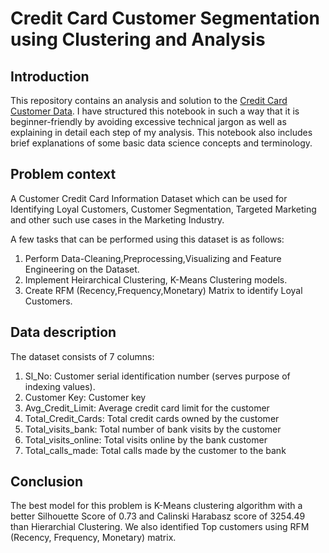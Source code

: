 # Credit Card Customer Segmentation using Clustering and Analysis 

## Introduction
This repository contains an analysis and solution to the [Credit Card Customer Data](https://www.kaggle.com/datasets/aryashah2k/credit-card-customer-data). 
I have structured this notebook in such a way that it is beginner-friendly by avoiding excessive technical jargon as well as explaining in detail each step of my analysis. 
This notebook also includes brief explanations of some basic data science concepts and terminology.

## Problem context
A Customer Credit Card Information Dataset which can be used for Identifying Loyal Customers, Customer Segmentation, 
Targeted Marketing and other such use cases in the Marketing Industry.

A few tasks that can be performed using this dataset is as follows:

1. Perform Data-Cleaning,Preprocessing,Visualizing and Feature Engineering on the Dataset.
2. Implement Heirarchical Clustering, K-Means Clustering models.
3. Create RFM (Recency,Frequency,Monetary) Matrix to identify Loyal Customers.

## Data description
The dataset consists of 7 columns:

1. Sl_No: Customer serial identification number (serves purpose of indexing values).
2. Customer Key: Customer key
3. Avg_Credit_Limit: Average credit card limit for the customer
4. Total_Credit_Cards: Total credit cards owned by the customer
5. Total_visits_bank: Total number of bank visits by the customer
6. Total_visits_online: Total visits online by the bank customer
7. Total_calls_made: Total calls made by the customer to the bank

## Conclusion
The best model for this problem is K-Means clustering algorithm with a better Silhouette Score of 0.73 and Calinski Harabasz score of 3254.49 than Hierarchial Clustering. 
We also identified Top customers using RFM (Recency, Frequency, Monetary) matrix.
